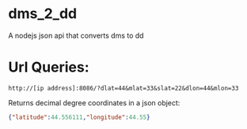 # dms_2_dd
A nodejs json api that converts dms to dd 

# Url Queries:

```
http://[ip address]:8086/?dlat=44&mlat=33&slat=22&dlon=44&mlon=33
```

Returns decimal degree coordinates in a json object:

```json
{"latitude":44.556111,"longitude":44.55}
```

